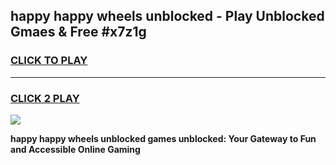 
## happy happy wheels unblocked - Play Unblocked Gmaes & Free #x7z1g
<h3>
<a href="https://news.freeplayer.one?title=happy_happy_wheels_unblocked&ref=03M">CLICK TO PLAY</a></h3>
<hr>

<h3>
<a href="https://news.freeplayer.one?title=happy_happy_wheels_unblocked&ref=03M">CLICK 2 PLAY</a>
  
</h3>

<a href="https://news.freeplayer.one?title=happy_happy_wheels_unblocked&ref=03M"><img src="https://clearcache.store/games.png"></a>


**happy happy wheels unblocked games unblocked: Your Gateway to Fun and Accessible Online Gaming**

